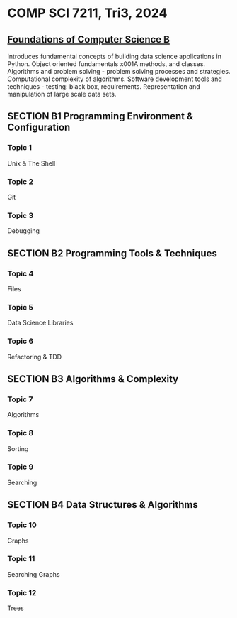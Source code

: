 # COMP SCI 7211, Tri3, 2024
## [Foundations of Computer Science B](https://www.adelaide.edu.au/course-outlines/110023/1/tri-3/)
Introduces fundamental concepts of building data science applications in Python. Object oriented fundamentals x001A methods, and classes. Algorithms and problem solving - problem solving processes and strategies. Computational complexity of algorithms. Software development tools and techniques - testing: black box, requirements. Representation and manipulation of large scale data sets.

## SECTION B1 Programming Environment & Configuration

### Topic 1
Unix & The Shell
### Topic 2
Git
### Topic 3
Debugging
 

## SECTION B2 Programming Tools & Techniques

### Topic 4
Files
### Topic 5
Data Science Libraries
### Topic 6
Refactoring & TDD
 

## SECTION B3 Algorithms & Complexity

### Topic 7
Algorithms
### Topic 8
Sorting
### Topic 9
Searching
 

## SECTION B4 Data Structures & Algorithms

### Topic 10
Graphs
### Topic 11
Searching Graphs
### Topic 12
Trees